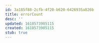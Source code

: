 ```yaml
---
id: 3a185f88-2cfb-4f20-b620-6426935a826b
title: errorCount
desc: ''
updated: 1618573905115
created: 1618573905115
stub: true
---
```


